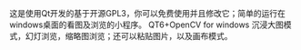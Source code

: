 这是使用Qt开发的基于开源GPL3，你可以免费使用并且修改它；简单的运行在windows桌面的看图及浏览的小程序。
QT6+OpenCV for windows
沉浸大图模式，幻灯浏览，缩略图浏览；还可以粘贴图片，以及画布模式。
